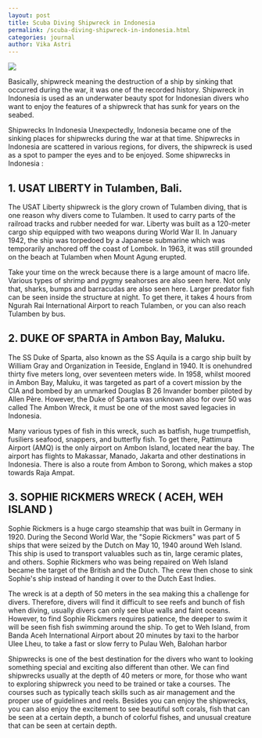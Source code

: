 ```yaml
---
layout: post
title: Scuba Diving Shipwreck in Indonesia
permalink: /scuba-diving-shipwreck-in-indonesia.html
categories: journal
author: Vika Astri
---
```


<img class="feat-post-img" src="https://cdn.pixabay.com/photo/2017/05/16/07/33/scuba-diving-2317126_960_720.jpg" />

Basically, shipwreck meaning the destruction of a ship by sinking that occurred during the war, it was one of the recorded history. Shipwreck in Indonesia is used as an underwater beauty spot for Indonesian divers who want to enjoy the features of a shipwreck that has sunk for years on the seabed.

Shipwrecks In Indonesia
Unexpectedly, Indonesia became one of the sinking places for shipwrecks during the war at that time. Shipwrecks in Indonesia are scattered in various regions, for divers, the shipwreck is used as a spot to pamper the eyes and to be enjoyed. Some shipwrecks in Indonesia :

## 1. USAT LIBERTY in Tulamben, Bali.

The USAT Liberty shipwreck is the glory crown of Tulamben diving, that is one reason why divers come to Tulamben. It used to carry parts of the railroad tracks and rubber needed for war. Liberty was built as a 120-meter cargo ship equipped with two weapons during World War II. In January 1942, the ship was torpedoed by a Japanese submarine which was temporarily anchored off the coast of Lombok. In 1963, it was still grounded on the beach at Tulamben when Mount Agung erupted.

Take your time on the wreck because there is a large amount of macro life. Various types of shrimp and pygmy seahorses are also seen here. Not only that, sharks, bumps and barracudas are also seen here. Larger predator fish can be seen inside the structure at night. To get there, it takes 4 hours from Ngurah Rai International Airport to reach Tulamben, or you can also reach Tulamben by bus.

## 2. DUKE OF SPARTA in Ambon Bay, Maluku.

The SS Duke of Sparta, also known as the SS Aquila is a cargo ship built by William Gray and Organization in Teeside, England in 1940. It is onehundred thirty five meters long, over seventeen meters wide. In 1958, whilst moored in Ambon Bay, Maluku, it was targeted as part of a covert mission by the CIA and bombed by an unmarked Douglas B 26 Invander bomber piloted by Allen Père. However, the Duke of Sparta was unknown also for over 50 was called The Ambon Wreck, it must be one of the most saved legacies in Indonesia.

Many various types of fish in this wreck, such as batfish, huge trumpetfish, fusiliers seafood, snappers, and butterfly fish. To get there, Pattimura Airport (AMQ) is the only airport on Ambon Island, located near the bay. The airport has flights to Makassar, Manado, Jakarta and other destinations in Indonesia. There is also a route from Ambon to Sorong, which makes a stop towards Raja Ampat.

## 3. SOPHIE RICKMERS WRECK ( ACEH, WEH ISLAND )

Sophie Rickmers is a huge cargo steamship that was built in Germany in 1920. During the Second World War, the "Sopie Rickmers" was part of 5 ships that were seized by the Dutch on May 10, 1940 around Weh Island. This ship is used to transport valuables such as tin, large ceramic plates, and others. Sophie Rickmers who was being repaired on Weh Island became the target of the British and the Dutch. The crew then chose to sink Sophie's ship instead of handing it over to the Dutch East Indies.

The wreck is at a depth of 50 meters in the sea making this a challenge for divers. Therefore, divers will find it difficult to see reefs and bunch of fish when diving, usually divers can only see blue walls and faint oceans. However, to find Sophie Rickmers requires patience, the deeper to swim it will be seen fish fish swimming around the ship. To get to Weh Island, from Banda Aceh International Airport about 20 minutes by taxi to the harbor Ulee Lheu, to take a fast or slow ferry to Pulau Weh, Balohan harbor

Shipwrecks is one of the best destination for the divers who want to looking something special and exciting also different than other. We can find shipwrecks usually at the depth of 40 meters or more, for those who want to exploring shipwreck you need to be trained or take a courses. The courses such as typically teach skills such as air management and the proper use of guidelines and reels. Besides you can enjoy the shipwrecks, you can also enjoy the excitement to see beautiful soft corals, fish that can be seen at a certain depth, a bunch of colorful fishes, and unusual creature that can be seen at certain depth.
